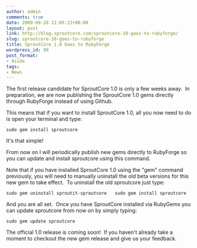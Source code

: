 ```yaml
---
author: admin
comments: true
date: 2009-09-28 11:05:21+00:00
layout: post
link: http://blog.sproutcore.com/sproutcore-10-goes-to-rubyforge/
slug: sproutcore-10-goes-to-rubyforge
title: SproutCore 1.0 Goes to RubyForge
wordpress_id: 99
post_format:
- Aside
tags:
- News
---
```


The first release candidate for SproutCore 1.0 is only a few weeks away.  In preparation, we are now publishing the SproutCore 1.0 gems directly through RubyForge instead of using Github.




This means that if you want to install SproutCore 1.0, all you now need to do is open your terminal and type:




`sudo gem install sproutcore`




It's that simple!




From now on I will periodically publish new gems directly to RubyForge so you can update and install sproutcore using this command.




Note that if you have installed SproutCore 1.0 using the "gem" command previously, you will need to manually uninstall the old beta versions for this new gem to take effect.  To uninstall the old sproutcore just type:




` sudo gem uninstall sproutit-sproutcore  
sudo gem install sproutcore `




And you are all set.  Once you have SproutCore installed via RubyGems you can update sproutcore from now on by simply typing:




`sudo gem update sproutcore`




The official 1.0 release is coming soon!  If you haven't already take a moment to checkout the new gem release and give us your feedback.


 
